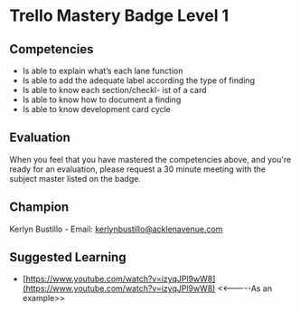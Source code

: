 # Trello Mastery Badge Level 1

## Competencies

- Is able to explain what’s each lane function
- Is able to add the adequate label according the type of finding
- Is able to know each section/checkl- ist of a card
- Is able to know how to document a finding
- Is able to know development card cycle

## Evaluation
When you feel that you have mastered the competencies above, and you're ready for an evaluation, please request a 30 minute meeting with the subject master listed on the badge.

## Champion
Kerlyn Bustillo  - Email: kerlynbustillo@acklenavenue.com

## Suggested Learning

 - [https://www.youtube.com/watch?v=izyqJPl9wW8](https://www.youtube.com/watch?v=izyqJPl9wW8) <<-----As an example>>
